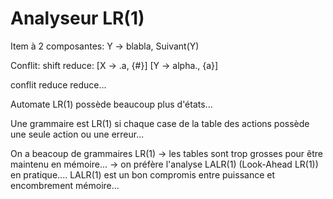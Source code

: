 # Analyseur LR(1)

Item à 2 composantes: Y -> blabla, Suivant(Y)

Conflit: shift reduce:
[X -> .a, {#}]
[Y -> alpha., {a}]

conflit reduce reduce...

Automate LR(1) possède beaucoup plus d'états...

Une grammaire est LR(1) si chaque case de la table des actions possède une seule action ou une erreur...


On a beacoup de grammaires LR(1) -> les tables sont trop grosses pour être maintenu en mémoire...
-> on préfère l'analyse LALR(1) (Look-Ahead LR(1)) en pratique....
LALR(1) est un bon compromis entre puissance et encombrement mémoire...
